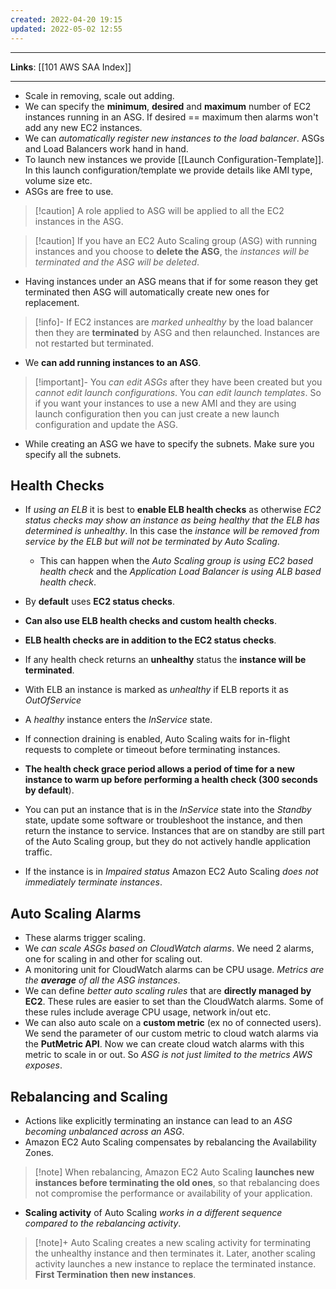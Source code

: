 ```yaml
---
created: 2022-04-20 19:15
updated: 2022-05-02 12:55
---
```

---
**Links**: [[101 AWS SAA Index]]

---

- Scale in removing, scale out adding.
- We can specify the **minimum**, **desired** and **maximum** number of EC2 instances running in an ASG. If desired == maximum then alarms won't add any new EC2 instances.
- We can *automatically register new instances to the load balancer*. ASGs and Load Balancers work hand in hand.
- To launch new instances we provide [[Launch Configuration-Template]]. In this launch configuration/template we provide details like AMI type, volume size etc.
- ASGs are free to use.

> [!caution] A role applied to ASG will be applied to all the EC2 instances in the ASG.

> [!caution] If you have an EC2 Auto Scaling group (ASG) with running instances and you choose to **delete the ASG**, the *instances will be terminated and the ASG will be deleted*.

- Having instances under an ASG means that if for some reason they get terminated then ASG will automatically create new ones for replacement.

> [!info]- If EC2 instances are *marked unhealthy* by the load balancer then they are **terminated** by ASG and then relaunched.
> Instances are not restarted but terminated.

- We **can add running instances to an ASG**.

> [!important]- You *can edit ASGs* after they have been created but you *cannot edit launch configurations*. You *can edit launch templates*.
> So if you want your instances to use a new AMI and they are using launch configuration then you can just create a new launch configuration and update the ASG.

- While creating an ASG we have to specify the subnets. Make sure you specify all the subnets.

## Health Checks
- If *using an ELB* it is best to **enable ELB health checks** as otherwise *EC2 status checks may show an instance as being healthy that the ELB has determined is unhealthy*. In this case the *instance will be removed from service by the ELB but will not be terminated by Auto Scaling*.
	- This can happen when the *Auto Scaling group is using EC2 based health check* and the *Application Load Balancer is using ALB based health check*.

-   By **default** uses **EC2 status checks**.
-   **Can also use ELB health checks and custom health checks**.
-   **ELB health checks are in addition to the EC2 status checks**.
-   If any health check returns an **unhealthy** status the **instance will be terminated**.
-   With ELB an instance is marked as *unhealthy* if ELB reports it as *OutOfService*
-   A *healthy* instance enters the *InService* state.
-   If connection draining is enabled, Auto Scaling waits for in-flight requests to complete or timeout before terminating instances.
-   **The health check grace period allows a period of time for a new instance to warm up before performing a health check (300 seconds by default**).

-  You can put an instance that is in the *InService* state into the *Standby* state, update some software or troubleshoot the instance, and then return the instance to service. Instances that are on standby are still part of the Auto Scaling group, but they do not actively handle application traffic.
- If the instance is in *Impaired status* Amazon EC2 Auto Scaling *does not immediately terminate instances*.

## Auto Scaling Alarms
- These alarms trigger scaling.
- We *can scale ASGs based on CloudWatch alarms*. We need 2 alarms, one for scaling in and other for scaling out. 
- A monitoring unit for CloudWatch alarms can be CPU usage. *Metrics are the **average** of all the ASG instances*.
- We can define *better auto scaling rules* that are **directly managed by EC2**. These rules are easier to set than the CloudWatch alarms. Some of these rules include average CPU usage, network in/out etc.
- We can also auto scale on a **custom metric** (ex no of connected users). We send the parameter of our custom metric to cloud watch alarms via the **PutMetric API**. Now we can create cloud watch alarms with this metric to scale in or out. So *ASG is not just limited to the metrics AWS exposes*.

## Rebalancing and Scaling
- Actions like explicitly terminating an instance can lead to an *ASG becoming unbalanced across an ASG*.
- Amazon EC2 Auto Scaling compensates by rebalancing the Availability Zones.

> [!note] When rebalancing, Amazon EC2 Auto Scaling **launches new instances before terminating the old ones**, so that rebalancing does not compromise the performance or availability of your application.

- **Scaling activity** of Auto Scaling *works in a different sequence compared to the rebalancing activity*. 

> [!note]+ Auto Scaling creates a new scaling activity for terminating the unhealthy instance and then terminates it. Later, another scaling activity launches a new instance to replace the terminated instance.
> **First Termination then new instances**.